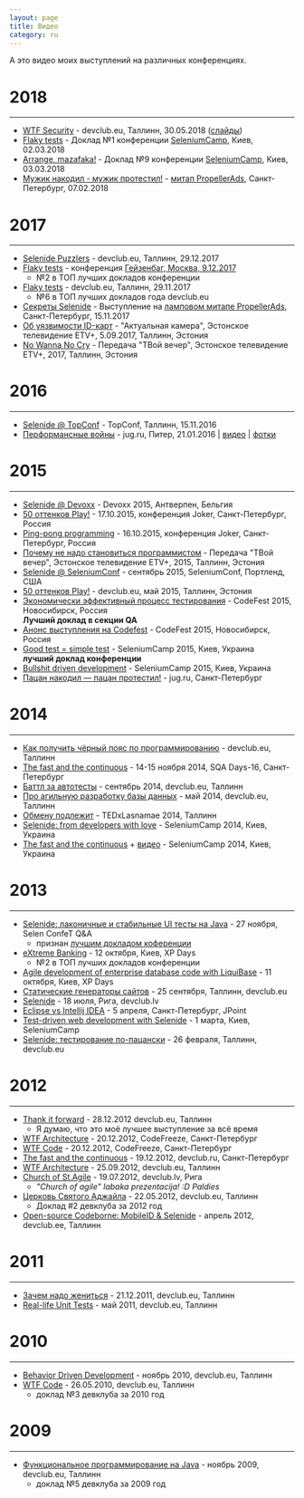 ```yaml
---
layout: page
title: Видео
category: ru
---
```


А это видео моих выступлений на различных конференциях.

# 2018
* * *

* [WTF Security](https://www.youtube.com/watch?v=z-aEjd22BGU) - devclub.eu, Таллинн, 30.05.2018 ([слайды](https://docs.google.com/presentation/d/1wdqFRWdNRJxvr5HKubqlnDIiQbTALKORMDOJovrH_tU/edit?usp=sharing))
* [Flaky tests](https://www.youtube.com/watch?v=zOiSo1hYjF8) - Доклад №1 конференции [SeleniumCamp](https://xpinjection.com/articles/selenium-camp-2018-review-and-top-talks/), Киев, 02.03.2018
* [Arrange, mazafaka!](https://www.youtube.com/watch?v=ePvrXUCeAr8) - Доклад №9 конференции [SeleniumCamp](https://xpinjection.com/articles/selenium-camp-2018-review-and-top-talks/), Киев, 03.03.2018
* [Мужик накодил - мужик протестил!](https://www.youtube.com/watch?v=ZJw6iZQQJWs) - [митап PropellerAds](http://automated-testing.info/t/mitap-po-avtomatizaczii-testirovaniya-v-sankt-peterburge/17241/13), Санкт-Петербург, 07.02.2018

# 2017
* * *

* [Selenide Puzzlers](https://www.youtube.com/watch?v=LQSrhmzXpHM) - devclub.eu, Таллинн, 29.12.2017 
* [Flaky tests](https://www.youtube.com/watch?v=jLG3RXECQU8) - конференция [Гейзенбаг, Москва, 9.12.2017](https://heisenbug-moscow.ru/#schedule)
  * №2 в ТОП лучших докладов конференции 
* [Flaky tests](https://www.youtube.com/watch?v=y5TqMKdzmlk) - devclub.eu, Таллинн, 29.11.2017
  * №6 в ТОП лучших докладов года devclub.eu 
* [Секреты Selenide](https://www.youtube.com/watch?v=s_Sbs483SXs) - Выступление на [ламповом митапе PropellerAds](http://automated-testing.info/t/mitap-po-avtomatizaczii-testirovaniya-v-sankt-peterburge/17241/8), Санкт-Петербург, 15.11.2017 
* [Об уязвимости ID-карт](http://rus.err.ee/616866/programmist-ob-ujazvimosti-id-kart-verojatnost-popast-pod-mashinu-gorazdo-vyshe) - "Актуальная камера", 
 Эстонское телевидение ETV+, 5.09.2017, Таллинн, Эстония
* [No Wanna No Cry](http://asolntsev.livejournal.com/78663.html) - Передача "ТВой вечер", 
 Эстонское телевидение ETV+, 2017, Таллинн, Эстония

# 2016
* * *

* [Selenide @ TopConf](https://www.youtube.com/watch?v=hHwFIONnVRs) - TopConf, Таллинн, 15.11.2016 
* [Перформансные войны](https://jugru.timepad.ru/event/282604/) - jug.ru, Питер, 21.01.2016 
| [видео](https://www.youtube.com/watch?v=2J6iJLYZZUM) | [фотки](https://vk.com/jugru?z=album-35491074_227446923)

# 2015
* * *

* [Selenide @ Devoxx](http://selenide.org/2015/11/13/selenide-on-devoxx) - Devoxx 2015, Антверпен, Бельгия
* [50 оттенков Play!](https://www.youtube.com/watch?v=Wi3uLRlOWeU) - 17.10.2015, конференция Joker, Санкт-Петербург, Россия
* [Ping-pong programming](https://www.youtube.com/watch?v=NOrvkC4a_KU) - 16.10.2015, конференция Joker, Санкт-Петербург, Россия
* [Почему не надо становиться программистом](http://asolntsev.livejournal.com/77094.html) - Передача "ТВой вечер", Эстонское телевидение ETV+, 2015, Таллинн, Эстония
* [Selenide @ SeleniumConf](http://selenide.org/2015/09/23/selenide-on-seleniumconf) - сентябрь 2015, SeleniumConf, Портленд, США
* [50 оттенков Play!](https://www.youtube.com/watch?v=kZDa5hD-oQI) - devclub.eu, май 2015, Таллинн, Эстония
* [Экономически эффективный процесс тестирования](http://2015.codefest.ru/lecture/990) - CodeFest 2015, Новосибирск, Россия
  <br>**Лучший доклад в секции QA**
* [Анонс выступления на Codefest](https://www.youtube.com/watch?v=1ErjcjnTjBw) - CodeFest 2015, Новосибирск, Россия
* [Good test = simple test](http://seleniumcamp.com/materials/good-short-test/) - SeleniumCamp 2015, Киев, Украина
  <br>**лучший доклад конференции**
* [Bullshit driven development](http://seleniumcamp.com/materials/bullshit-driven-development/) - SeleniumCamp 2015, Киев, Украина
* [Пацан накодил — пацан протестил!](https://www.youtube.com/watch?v=8u6_hctdhqI&feature=youtu.be&a) - jug.ru, Санкт-Петербург

# 2014
* * *

* [Как получить чёрный пояс по программированию](https://www.youtube.com/watch?v=qBXgYDav40g) - devclub.eu, Таллинн
* [The fast and the continuous](https://www.youtube.com/watch?v=bXlK680E3zQ) - 14-15 ноября 2014, SQA Days-16, Санкт-Петербург
* [Баттл за автотесты](http://www.devclub.eu/2014/10/05/video-battle-autotests/) - сентябрь 2014, devclub.eu, Таллинн
* [Про агильную разработку базы данных](https://www.youtube.com/watch?v=A3XoEp_3V88) - май 2014, devclub.eu, Таллинн
* [Обмену подлежит](https://www.youtube.com/watch?v=UL8xGs6DjNo) - TEDxLasnamae 2014, Таллинн 
* [Selenide: from developers with love](http://seleniumcamp.com/archive/selenium-camp-2014/materials/selenide/) - SeleniumCamp 2014, Киев, Украина
* [The fast and the continuous](http://seleniumcamp.com/archive/selenium-camp-2014/materials/the-fast-and-continuous/) + [видео](https://www.youtube.com/watch?v=BYr-HNus90I&list=PL4Xdj6CMk6HRXMORodq9QNK-UjSkkiypL) - SeleniumCamp 2014, Киев, Украина

# 2013
* * *

* [Selenide: лаконичные и стабильные UI тесты на Java](https://www.youtube.com/watch?v=MTHhflyh8Ck) - 27 ноября, Selen ConfeT Q&A
  * признан [лучшим докладом коференции](http://confetqa.ru/rezultaty-onlajn-konferencii-selen-confetqa/)
* [eXtreme Banking](http://xpdays.com.ua/archive/xp-days-ukraine-2013/materials/xp-for-web-development/) - 12 октября, Киев, XP Days
  * №2 в ТОП лучших докладов конференции
* [Agile development of enterprise database code with LiquiBase](http://xpdays.com.ua/archive/xp-days-ukraine-2013/materials/agile-db-with-liquibase/) - 11 октября, Киев, XP Days
* [Cтатические генераторы сайтов](http://www.devclub.eu/2013/10/19/cms-must-die/) - 25 сентября, Таллинн, devclub.eu
* [Selenide](https://vimeo.com/78251994) - 18 июля, Рига, devclub.lv 
* [Eclipse vs Intellij IDEA](http://2013.javapoint.ru/talks/11/) - 5 апреля, Санкт-Петербург, JPoint
* [Test-driven web development with Selenide](http://seleniumcamp.com/archive/selenium-camp-2013/materials/tdd-with-selenide/) - 1 марта, Киев, SeleniumCamp
* [Selenide: тестирование по-пацански](http://www.devclub.eu/2013/03/28/selenide-solntsev-gerasimov/) - 26 февраля, Таллинн, devclub.eu

# 2012
* * *

* [Thank it forward](http://www.devclub.eu/2012/12/28/thanx-1202012/) - 28.12.2012 devclub.eu, Таллинн
  * Я думаю, что это моё лучшее выступление за всё время
* [WTF Architecture](https://www.lektorium.tv/lecture/14171) - 20.12.2012, CodeFreeze, Санкт-Петербург
* [WTF Code](https://www.lektorium.tv/lecture/14170?id=14170) - 20.12.2012, CodeFreeze, Санкт-Петербург
* [The fast and the continuous](https://vimeo.com/57357802) - 19.12.2012, devclub.ru, Санкт-Петербург
* [WTF Architecture](https://www.youtube.com/watch?v=CFJgmLC-k0Q) - 25.09.2012, devclub.eu, Таллинн
* [Church of St.Agile](https://vimeo.com/46302028) - 19.07.2012, devclub.lv, Рига
  * _"Church of agile" labaka prezentacija! :D Paldies_
* [Церковь Святого Аджайла](http://www.devclub.eu/2012/05/27/videoholy-agile-solncev/) - 22.05.2012, devclub.eu, Таллинн
  * Доклад #2 девклуба за 2012 год
* [Open-source Codeborne: MobileID & Selenide](http://devclub.ee/lugu/andrei-solntsev/open-source-codeborne-andrei-solntsev-ja-anton-keks) - апрель 2012, devclub.ee, Таллинн

# 2011
* * *

* [Зачем надо жениться](http://www.devclub.eu/2011/12/26/asolntsev-why-merry/) - 21.12.2011, devclub.eu, Таллинн
* [Real-life Unit Tests](http://www.devclub.eu/2011/06/06/asolntsev-real-life-unit-tests/) - май 2011, devclub.eu, Таллинн

# 2010
* * *

* [Behavior Driven Development](http://www.devclub.eu/2010/10/31/asolntsev-bdd/) - ноябрь 2010, devclub.eu, Таллинн
* [WTF Code](https://www.youtube.com/watch?v=9ozWTKRasv8) - 26.05.2010, devclub.eu, Таллинн
  * доклад №3 девклуба за 2010 год

# 2009
* * *

* [Функциональное программирование на Java](http://www.devclub.eu/2009/11/30/solntsev-javafp/) - ноябрь 2009, devclub.eu, Таллинн
  * доклад №5 девклуба за 2009 год